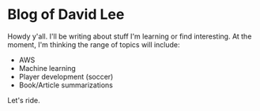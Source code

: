 # Blog of David Lee

Howdy y'all. I'll be writing about stuff I'm learning or find interesting. At the moment, I'm thinking the range of topics will include:
- AWS
- Machine learning
- Player development (soccer)
- Book/Article summarizations

Let's ride.